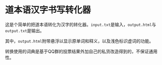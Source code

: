 # 道本语汉字书写转化器

这是个简单的把道本语转化为汉字的转化器。`input.txt`是输入，`output.html`与`output.txt`是输出。

其中，`output.html`附带悬浮以显示原单词和释义，以及浅色标识虚词的功能。

转换使用的词典是基于QQ群的投票结果外加自己的私货改造得到的，不保证通用性。
